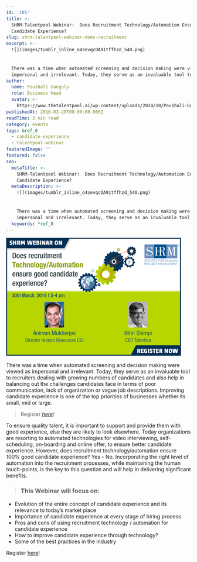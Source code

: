 ```yaml
---
id: '185'
title: >-
  SHRM-Talentpool Webinar:  Does Recruitment Technology/Automation Ensure Good
  Candidate Experience?
slug: shrm-talentpool-webinar-does-recruitment
excerpt: >-
  ![](images/tumblr_inline_o4sevqcOA91tffhzd_540.png)


  There was a time when automated screening and decision making were viewed as
  impersonal and irrelevant. Today, they serve as an invaluable tool to...
author:
  name: Poushali Ganguly
  role: Business Head
  avatar: >-
    https://www.thetalentpool.ai/wp-content/uploads/2024/10/Poushali-Gangulyimage.webp
publishedAt: 2016-03-28T00:00:00.000Z
readTime: 3 min read
category: events
tags: &ref_0
  - candidate-experience
  - talentpool-webinar
featuredImage: ''
featured: false
seo:
  metaTitle: >-
    SHRM-Talentpool Webinar:  Does Recruitment Technology/Automation Ensure Good
    Candidate Experience?
  metaDescription: >-
    ![](images/tumblr_inline_o4sevqcOA91tffhzd_540.png)


    There was a time when automated screening and decision making were viewed as
    impersonal and irrelevant. Today, they serve as an invaluable tool to...
  keywords: *ref_0
---
```


![](images/tumblr_inline_o4sevqcOA91tffhzd_540.png)

There was a time when automated screening and decision making were viewed as impersonal and irrelevant. Today, they serve as an invaluable tool to recruiters dealing with growing numbers of candidates and also help in balancing out the challenges candidates face in terms of poor communication, lack of organization or vague job descriptions. Improving candidate experience is one of the top priorities of businesses whether its small, mid or large.

> Register _[here](https://www.thetalentpool.ai/)!_<!--more-->

To ensure quality talent, it is important to support and provide them with good experience, else they are likely to look elsewhere. Today organizations are resorting to automated technologies for video interviewing, self-scheduling, on-boarding and online offer, to ensure better candidate experience. However, does recruitment technology/automation ensure 100% good candidate experience? Yes - No. Incorporating the right level of automation into the recruitment processes, while maintaining the human touch-points, is the key to this question and will help in delivering significant benefits.

> ### **This Webinar will focus on:**

- Evolution of the entire concept of candidate experience and its relevance to today’s market place
- Importance of candidate experience at every stage of hiring process
- Pros and cons of using recruitment technology / automation for candidate experience
- How to improve candidate experience through technology?
- Some of the best practices in the industry

Register [here](https://www.thetalentpool.ai/)!

<script type="application/ld+json"><br /> { "@context": "http://schema.org",<br /> "@type": "BlogPosting",<br /> "mainEntityOfPage": {<br /> "@type": "WebPage",<br /> "@id": "https://www.thetalentpool.ai/"<br /> },<br /> "headline": "SHRM-Talentpool Webinar: Does Recruitment Technology/Automation Ensure Good Candidate Experience?",<br /> "alternativeHeadline": "There was a time when automated screening and decision making were viewed as impersonal and<br /> irrelevant.",<br /> "award": "",<br /> "image": {<br /> "@type": "ImageObject",<br /> "url":"https://www.thetalentpool.ai/images/logo.png",<br /> "height": 800,<br /> "width": 800},<br /> "editor": "Talent Pool",<br /> "genre": "Events",<br /> "keywords": "Recruiting Software, Employment,Recruitment Technology,Talentpool Webinar",<br /> "wordcount": "331",<br /> "publisher": {<br /> "@type": "Organization",<br /> "name": "Talent Pool",<br /> "logo": {<br /> "@type": "ImageObject",<br /> "url": "https://www.thetalentpool.ai/images/logo.png",<br /> "width": 600,<br /> "height": 60<br /> }<br /> },<br /> "url": "https://www.thetalentpool.ai/shrm-talentpool-webinar-does-recruitment/",<br /> "datePublished": "2016-03-28",<br /> "dateCreated": "2016-03-28",<br /> "dateModified": "2016-03-28",<br /> "description": "here was a time when automated screening and decision making were viewed as impersonal andirrelevant. Today, they serve as an invaluable tool to recruiters dealing with growing numbers of candidates and also help in balancing out the challenges candidates face in terms of poor communication, lack of organization or vague job descriptions. Improving candidate experience is one of the top priorities of businesses whether its small, mid or large.<br /> Register here!<br /> To ensure quality talent, it is important to support and provide them with good experience, else they are likely to look elsewhere. Today organizations are resorting to automated technologies for video interviewing, self-scheduling, on-boarding and online offer, to ensure better candidate experience. However, does recruitment technology/automation ensure 100% good candidate experience? Yes – No. Incorporating the right level of automation into the recruitment processes, while maintaining the human touch-points, is the key to this question and will help in delivering significant benefits.<br /> This Webinar will focus on:<br /> Evolution of the entire concept of candidate experience and its relevance to today’s market place<br /> Importance of candidate experience at every stage of hiring process<br /> Pros and cons of using recruitment technology / automation for candidate experience<br /> How to improve candidate experience through technology?<br /> Some of the best practices in the industry<br /> Register here!",<br /> "author": {<br /> "@type": "Organization",<br /> "name": "Admin"<br /> }<br /> }<br /></script>
